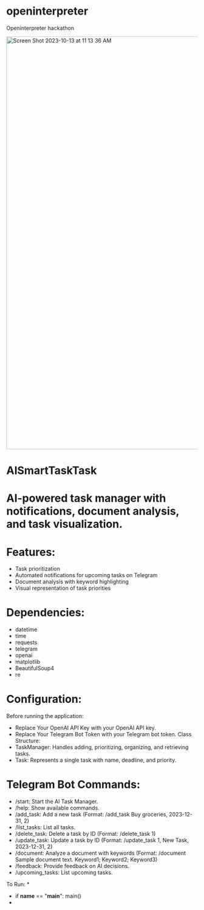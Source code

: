 # openinterpreter
Openinterpreter hackathon

<img width="1087" alt="Screen Shot 2023-10-13 at 11 13 36 AM" src="https://github.com/datasci888/openinterpreter/assets/119770980/9742e0fd-db80-4c27-8270-c65c45b7e74e">

# AISmartTaskTask
# AI-powered task manager with notifications, document analysis, and task visualization.

# Features:
- Task prioritization
- Automated notifications for upcoming tasks on Telegram
- Document analysis with keyword highlighting
- Visual representation of task priorities

# Dependencies:
- datetime
- time
- requests
- telegram
- openai
- matplotlib
- BeautifulSoup4
- re

# Configuration:
Before running the application:
- Replace Your OpenAI API Key with your OpenAI API key.
- Replace Your Telegram Bot Token with your Telegram bot token.
Class Structure:
- TaskManager: Handles adding, prioritizing, organizing, and retrieving tasks.
- Task: Represents a single task with name, deadline, and priority.

# Telegram Bot Commands:
- /start: Start the AI Task Manager.
- /help: Show available commands.
- /add_task: Add a new task (Format: /add_task Buy groceries, 2023-12-31, 2)
- /list_tasks: List all tasks.
- /delete_task: Delete a task by ID (Format: /delete_task 1)
- /update_task: Update a task by ID (Format: /update_task 1, New Task, 2023-12-31, 2)
- /document: Analyze a document with keywords (Format: /document Sample document text. Keyword1; Keyword2; Keyword3)
- /feedback: Provide feedback on AI decisions.
- /upcoming_tasks: List upcoming tasks.

To Run:
*
* if __name__ == "__main__":
main()
*
